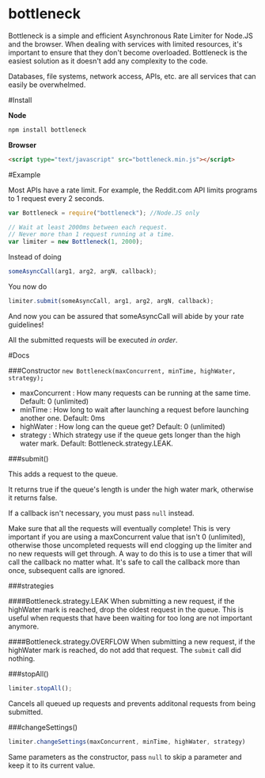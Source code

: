 bottleneck
==========

Bottleneck is a simple and efficient Asynchronous Rate Limiter for Node.JS and the browser. When dealing with services with limited resources, it's important to ensure that they don't become overloaded. Bottleneck is the easiest solution as it doesn't add any complexity to the code.

Databases, file systems, network access, APIs, etc. are all services that can easily be overwhelmed.


#Install

__Node__
```javascript
npm install bottleneck
```
__Browser__
```html
<script type="text/javascript" src="bottleneck.min.js"></script>
```

#Example

Most APIs have a rate limit. For example, the Reddit.com API limits programs to 1 request every 2 seconds.

```javascript
var Bottleneck = require("bottleneck"); //Node.JS only

// Wait at least 2000ms between each request.
// Never more than 1 request running at a time.
var limiter = new Bottleneck(1, 2000);
```

Instead of doing
```javascript
someAsyncCall(arg1, arg2, argN, callback);
```
You now do
```javascript
limiter.submit(someAsyncCall, arg1, arg2, argN, callback);
```
And now you can be assured that someAsyncCall will abide by your rate guidelines!

All the submitted requests will be executed *in order*.

#Docs

###Constructor
```new Bottleneck(maxConcurrent, minTime, highWater, strategy);```

* maxConcurrent : How many requests can be running at the same time. Default: 0 (unlimited)
* minTime : How long to wait after launching a request before launching another one. Default: 0ms
* highWater : How long can the queue get? Default: 0 (unlimited)
* strategy : Which strategy use if the queue gets longer than the high water mark. Default: Bottleneck.strategy.LEAK.

###submit()

This adds a request to the queue.

It returns true if the queue's length is under the high water mark, otherwise it returns false.

If a callback isn't necessary, you must pass ```null``` instead.

Make sure that all the requests will eventually complete! This is very important if you are using a maxConcurrent value that isn't 0 (unlimited), otherwise those uncompleted requests will end clogging up the limiter and no new requests will get through. A way to do this is to use a timer that will call the callback no matter what. It's safe to call the callback more than once, subsequent calls are ignored.

###strategies

####Bottleneck.strategy.LEAK
When submitting a new request, if the highWater mark is reached, drop the oldest request in the queue. This is useful when requests that have been waiting for too long are not important anymore.

####Bottleneck.strategy.OVERFLOW
When submitting a new request, if the highWater mark is reached, do not add that request. The ```submit``` call did nothing.


###stopAll()
```javascript
limiter.stopAll();
```
Cancels all queued up requests and prevents additonal requests from being submitted.

###changeSettings()
```javascript
limiter.changeSettings(maxConcurrent, minTime, highWater, strategy)
```
Same parameters as the constructor, pass ```null``` to skip a parameter and keep it to its current value.
